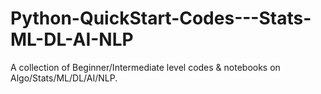 # Python-QuickStart-Codes---Stats-ML-DL-AI-NLP
 A collection of Beginner/Intermediate level codes & notebooks on Algo/Stats/ML/DL/AI/NLP.

